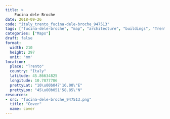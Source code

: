```yaml
---
title: > 
    Fucina dele Broche
date: 2018-09-26
code: "italy_trento_fucina-dele-broche_947513"
tags: ["fucina-dele-broche", "map", "architecture", "buildings", "Trento", "Italy"]
categories: ["Maps"]
draft: false
format:
  width: 210
  height: 297
  unit: 'mm'
location:
  place: "Trento"
  country: "Italy"
  latitude: 45.86634825
  longitude: 10.7877786
  prettyLat: "10\u00b047'16.00\"E"
  prettyLon: "45\u00b051'58.85\"N"
resources:
- src: "fucina-dele-broche_947513.png"
  title: "Cover"
  name: cover
---
```

